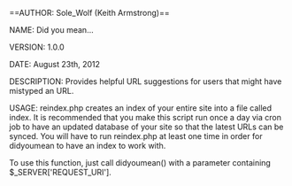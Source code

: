 ==AUTHOR: Sole_Wolf (Keith Armstrong)==

NAME: Did you mean...

VERSION: 1.0.0

DATE: August 23th, 2012

DESCRIPTION: Provides helpful URL suggestions for users that might have mistyped an URL.

USAGE:
reindex.php creates an index of your entire site into a file called index.
It is recommended that you make this script run once a day via cron job to
have an updated database of your site so that the latest URLs can be synced.
You will have to run reindex.php at least one time in order for didyoumean
to have an index to work with.

To use this function, just call didyoumean() with a parameter containing $_SERVER['REQUEST_URI'].
